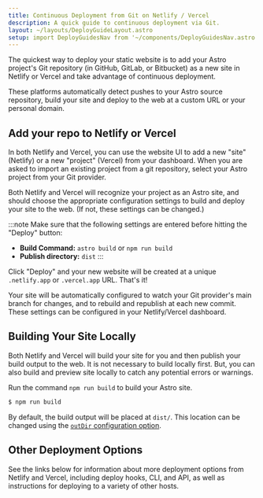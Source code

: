 ```yaml
---
title: Continuous Deployment from Git on Netlify / Vercel
description: A quick guide to continuous deployment via Git.
layout: ~/layouts/DeployGuideLayout.astro
setup: import DeployGuidesNav from '~/components/DeployGuidesNav.astro';
---
```

The quickest way to deploy your static website is to add your Astro project's Git repository (in GitHub, GitLab, or Bitbucket) as a new site in Netlify or Vercel and take advantage of continuous deployment. 

These platforms automatically detect pushes to your Astro source repository, build your site and deploy to the web at a custom URL or your personal domain.

## Add your repo to Netlify or Vercel

In both Netlify and Vercel, you can use the website UI to add a new "site" (Netlify) or a new "project" (Vercel) from your dashboard. When you are asked to import an existing project from a git repository, select your Astro project from your Git provider.

Both Netlify and Vercel will recognize your project as an Astro site, and should choose the appropriate configuration settings to build and deploy your site to the web. (If not, these settings can be changed.)

:::note
Make sure that the following settings are entered before hitting the "Deploy" button:

- **Build Command:** `astro build` or `npm run build`
- **Publish directory:** `dist`
:::

Click "Deploy" and your new website will be created at a unique `.netlify.app` or `.vercel.app` URL. That's it!

Your site will be automatically configured to watch your Git provider's main branch for changes, and to rebuild and republish at each new commit. These settings can be configured in your Netlify/Vercel dashboard.


## Building Your Site Locally

Both Netlify and Vercel will build your site for you and then publish your build output to the web. It is not necessary to build locally first. But, you can also build and preview site locally to catch any potential errors or warnings.

Run the command `npm run build` to build your Astro site.

```bash
$ npm run build
```

By default, the build output will be placed at `dist/`. This location can be changed using the [`outDir` configuration option](/en/reference/configuration-reference/#outdir). 

## Other Deployment Options

See the links below for information about more deployment options from Netlify and Vercel, including deploy hooks, CLI, and API, as well as instructions for deploying to a variety of other hosts.

<DeployGuidesNav />
